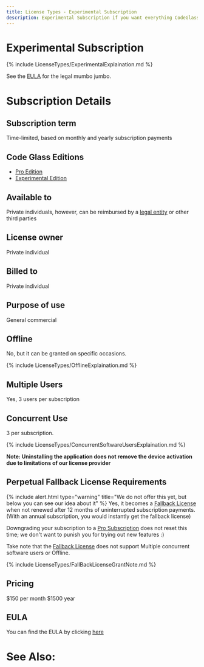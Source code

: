 ```yaml
---
title: License Types - Experimental Subscription
description: Experimental Subscription if you want everything CodeGlass has to offer (and don't mind the hassle)
---
```

# Experimental Subscription
{% include LicenseTypes/ExperimentalExplaination.md   %}

See the [EULA](#eula) for the legal mumbo jumbo.

# Subscription Details

## Subscription term
Time-limited, based on monthly and yearly subscription payments


## Code Glass Editions
- [Pro Edition](../Editions/Pro.md)
- [Experimental Edition](../Editions/Experimental.md)

## Available to
Private individuals, however, can be reimbursed by a [legal entity](../LicenseTypes.md#legal-entity) or other third parties 
## License owner
Private individual
## Billed to 
Private individual
## Purpose of use
General commercial
## Offline
No, but it can be granted on specific occasions.

{% include LicenseTypes/OfflineExplaination.md %}

## Multiple Users
Yes, 3 users per subscription <br/>

## Concurrent Use
3 per subscription.

{% include LicenseTypes/ConcurrentSoftwareUsersExplaination.md %}

**Note: Uninstalling the application does not remove the device activation due to limitations of our license provider**



## Perpetual Fallback License Requirements
{% include alert.html  type="warning" title="We do not offer this yet, but below you can see our idea about it" %}
Yes, it becomes a [Fallback License](FallbackLicense.md) when not renewed after 12 months of uninterrupted subscription payments.
(With an annual subscription, you would instantly get the fallback license)

Downgrading your subscription to a [Pro Subscription](ProSubscription.md) does not reset this time; we don't want to punish you for trying out new features :) 

Take note that the [Fallback License](FallbackLicense.md) does not support Multiple concurrent software users or Offline.


{% include LicenseTypes/FallBackLicenseGrantNote.md %}

## Pricing
$150 per month
$1500 year

## EULA
You can find the EULA by clicking [here](../Legal/EULA/ProExperimentalSubscriptionAgreement.md)

# See Also:





